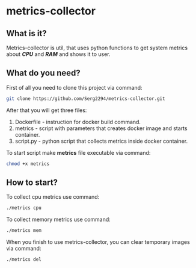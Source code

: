 # metrics-collector

## What is it?

Metrics-collector is util, that uses python functions to get system metrics about ***CPU*** and ***RAM***
and shows it to user.

## What do you need?

First of all you need to clone this project via command:

```sh
git clone https://github.com/Serg2294/metrics-collector.git
```
After that you will get three files:
1. Dockerfile - instruction for docker build command.
2. metrics - script with parameters that creates docker image and starts container.
3. script.py - python script that collects metrics inside docker container.

To start script make **metrics** file executable via command:

```sh
chmod +x metrics
```

## How to start?

To collect cpu metrics use command:

```sh
./metrics cpu
```

To collect memory metrics use command:

```sh
./metrics mem
```

When you finish to use metrics-collector, you can clear temporary images via command:

```sh
./metrics del
```
